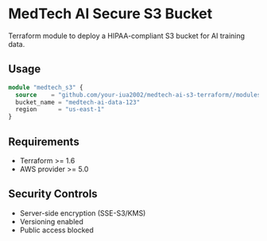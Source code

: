 # MedTech AI Secure S3 Bucket

Terraform module to deploy a HIPAA-compliant S3 bucket for AI training data.

## Usage

```terraform
module "medtech_s3" {
  source    = "github.com/your-iua2002/medtech-ai-s3-terraform//modules/s3"
  bucket_name = "medtech-ai-data-123"
  region      = "us-east-1"
}
```

## Requirements
- Terraform >= 1.6
- AWS provider >= 5.0

## Security Controls
- Server-side encryption (SSE-S3/KMS)
- Versioning enabled
- Public access blocked
